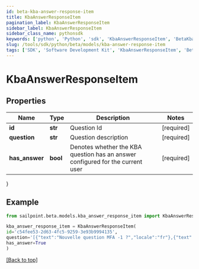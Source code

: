 ```yaml
---
id: beta-kba-answer-response-item
title: KbaAnswerResponseItem
pagination_label: KbaAnswerResponseItem
sidebar_label: KbaAnswerResponseItem
sidebar_class_name: pythonsdk
keywords: ['python', 'Python', 'sdk', 'KbaAnswerResponseItem', 'BetaKbaAnswerResponseItem'] 
slug: /tools/sdk/python/beta/models/kba-answer-response-item
tags: ['SDK', 'Software Development Kit', 'KbaAnswerResponseItem', 'BetaKbaAnswerResponseItem']
---
```


# KbaAnswerResponseItem


## Properties

Name | Type | Description | Notes
------------ | ------------- | ------------- | -------------
**id** | **str** | Question Id | [required]
**question** | **str** | Question description | [required]
**has_answer** | **bool** | Denotes whether the KBA question has an answer configured for the current user | [required]
}

## Example

```python
from sailpoint.beta.models.kba_answer_response_item import KbaAnswerResponseItem

kba_answer_response_item = KbaAnswerResponseItem(
id='c54fee53-2d63-4fc5-9259-3e93b9994135',
question='[{"text":"Nouvelle question MFA -1 ?","locale":"fr"},{"text":"MFA new question -1 ?","locale":""}]',
has_answer=True
)

```
[[Back to top]](#) 

